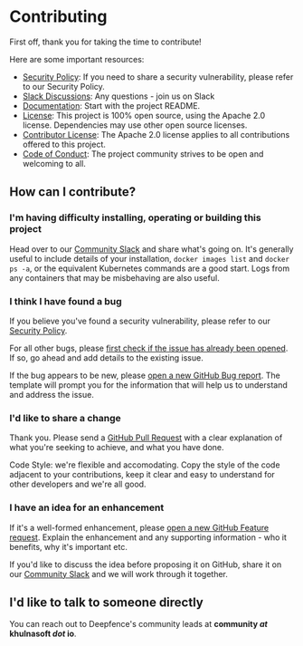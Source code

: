 # Contributing

First off, thank you for taking the time to contribute!

Here are some important resources:
 
  * [Security Policy](SECURITY.md): If you need to share a security vulnerability, please refer to our Security Policy.
  * [Slack Discussions](https://join.slack.com/t/khulnasoft/shared_invite/zt-podmzle9-5X~qYx8wMaLt9bGWwkSdgQ): Any questions - join us on Slack
  * [Documentation](README.md): Start with the project README.
  * [License](LICENSE): This project is 100% open source, using the Apache 2.0 license. Dependencies may use other open source licenses.
  * [Contributor License](https://docs.github.com/en/github/site-policy/github-terms-of-service#6-contributions-under-repository-license): The Apache 2.0 license applies to all contributions offered to this project.
  * [Code of Conduct](CODE_OF_CONDUCT.md): The project community strives to be open and welcoming to all.

## How can I contribute?

### I'm having difficulty installing, operating or building this project

Head over to our [Community Slack](https://join.slack.com/t/khulnasoft/shared_invite/zt-podmzle9-5X~qYx8wMaLt9bGWwkSdgQ) and share what's going on.  It's generally useful to include details of your installation, `docker images list` and `docker ps -a`, or the equivalent Kubernetes commands are a good start.  Logs from any containers that may be misbehaving are also useful.

### I think I have found a bug 

If you believe you've found a security vulnerability, please refer to our [Security Policy](SECURITY.md).

For all other bugs, please [first check if the issue has already been opened](/issues).  If so, go ahead and add details to the existing issue.

If the bug appears to be new, please [open a new GitHub Bug report](/issues/new/choose).  The template will prompt you for the information that will help us to understand and address the issue.

### I'd like to share a change 

Thank you.  Please send a [GitHub Pull Request](https://docs.github.com/en/pull-requests/collaborating-with-pull-requests/proposing-changes-to-your-work-with-pull-requests/about-pull-requests) with a clear explanation of what you're seeking to achieve, and what you have done.

Code Style: we're flexible and accomodating. Copy the style of the code adjacent to your contributions, keep it clear and easy to understand for other developers and we're all good.

### I have an idea for an enhancement

If it's a well-formed enhancement, please [open a new GitHub Feature request](/issues/new/choose).  Explain the enhancement and any supporting information - who it benefits, why it's important etc.

If you'd like to discuss the idea before proposing it on GitHub, share it on our [Community Slack](https://join.slack.com/t/khulnasoft/shared_invite/zt-podmzle9-5X~qYx8wMaLt9bGWwkSdgQ) and we will work through it together.

## I'd like to talk to someone directly

You can reach out to Deepfence's community leads at **community *at* khulnasoft *dot* io**.
